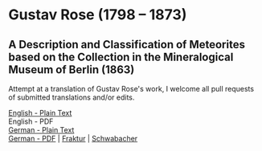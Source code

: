 # Gustav Rose (1798 – 1873)

## A Description and Classification of Meteorites based on the Collection in the Mineralogical Museum of Berlin (1863)

Attempt at a translation of Gustav Rose's work, I welcome all pull requests of submitted translations and/or edits.

[English - Plain Text](Beschreibung-und-einteilung-der-meteoriten/full-text-english.md)  
English - PDF  
[German - Plain Text](Beschreibung-und-einteilung-der-meteoriten/full-text-german.md)  
[German - PDF](https://cdn.solaranamnesis.com/GustavRose/gustav_rose_meteorit_german_PDFlaTex.pdf) | [Fraktur](https://cdn.solaranamnesis.com/GustavRose/gustav_rose_meteorit_german_PDFlaTex-frak.pdf) | [Schwabacher](https://cdn.solaranamnesis.com/GustavRose/gustav_rose_meteorit_german_PDFlaTex-swab.pdf)  
